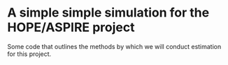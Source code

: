 # A simple simple simulation for the HOPE/ASPIRE project

Some code that outlines the methods by which we will conduct estimation for this project.
